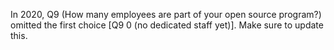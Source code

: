 In 2020, Q9 (How many employees are part of your open source program?) omitted the first choice [Q9 0 (no dedicated staff yet)]. Make sure to update this.
